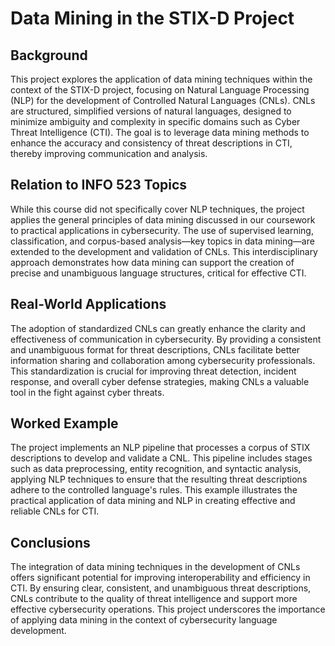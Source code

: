 # Data Mining in the STIX-D Project

## Background
This project explores the application of data mining techniques within the context of the STIX-D project, focusing on Natural Language Processing (NLP) for the development of Controlled Natural Languages (CNLs). CNLs are structured, simplified versions of natural languages, designed to minimize ambiguity and complexity in specific domains such as Cyber Threat Intelligence (CTI). The goal is to leverage data mining methods to enhance the accuracy and consistency of threat descriptions in CTI, thereby improving communication and analysis.

## Relation to INFO 523 Topics
While this course did not specifically cover NLP techniques, the project applies the general principles of data mining discussed in our coursework to practical applications in cybersecurity. The use of supervised learning, classification, and corpus-based analysis—key topics in data mining—are extended to the development and validation of CNLs. This interdisciplinary approach demonstrates how data mining can support the creation of precise and unambiguous language structures, critical for effective CTI.

## Real-World Applications
The adoption of standardized CNLs can greatly enhance the clarity and effectiveness of communication in cybersecurity. By providing a consistent and unambiguous format for threat descriptions, CNLs facilitate better information sharing and collaboration among cybersecurity professionals. This standardization is crucial for improving threat detection, incident response, and overall cyber defense strategies, making CNLs a valuable tool in the fight against cyber threats.

## Worked Example
The project implements an NLP pipeline that processes a corpus of STIX descriptions to develop and validate a CNL. This pipeline includes stages such as data preprocessing, entity recognition, and syntactic analysis, applying NLP techniques to ensure that the resulting threat descriptions adhere to the controlled language's rules. This example illustrates the practical application of data mining and NLP in creating effective and reliable CNLs for CTI.

## Conclusions
The integration of data mining techniques in the development of CNLs offers significant potential for improving interoperability and efficiency in CTI. By ensuring clear, consistent, and unambiguous threat descriptions, CNLs contribute to the quality of threat intelligence and support more effective cybersecurity operations. This project underscores the importance of applying data mining in the context of cybersecurity language development.
